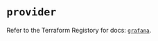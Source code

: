 # `provider`

Refer to the Terraform Registory for docs: [`grafana`](https://registry.terraform.io/providers/grafana/grafana/3.16.0/docs).
